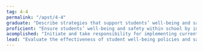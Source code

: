 ```yaml
---
tag: 4-4
permalink: "/apst/4-4"
graduate: "Describe strategies that support students’ well-being and safety working within school and/or system, curriculum and legislative requirements."
proficient: "Ensure students’ well-being and safety within school by implementing school and/ or system, curriculum and legislative requirements."
acomplished: "Initiate and take responsibility for implementing current school and/ or system, curriculum and legislative requirements to ensure student wellbeing and safety."
lead: "Evaluate the effectiveness of student well-being policies and safe working practices using current school and/ or system, curriculum and legislative requirements and assist colleagues to update their practices."
---
```

